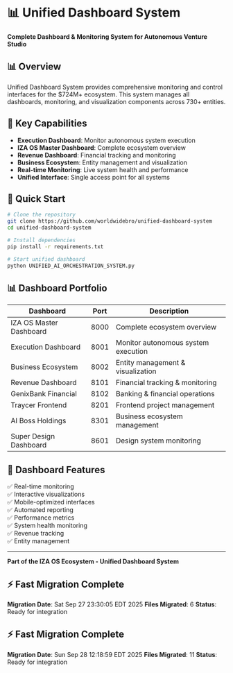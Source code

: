 # 📊 Unified Dashboard System

**Complete Dashboard & Monitoring System for Autonomous Venture Studio**

## 📊 Overview

Unified Dashboard System provides comprehensive monitoring and control interfaces for the $724M+ ecosystem. This system manages all dashboards, monitoring, and visualization components across 730+ entities.

## 🎯 Key Capabilities

- **Execution Dashboard**: Monitor autonomous system execution
- **IZA OS Master Dashboard**: Complete ecosystem overview
- **Revenue Dashboard**: Financial tracking and monitoring
- **Business Ecosystem**: Entity management and visualization
- **Real-time Monitoring**: Live system health and performance
- **Unified Interface**: Single access point for all systems

## 🚀 Quick Start

```bash
# Clone the repository
git clone https://github.com/worldwidebro/unified-dashboard-system
cd unified-dashboard-system

# Install dependencies
pip install -r requirements.txt

# Start unified dashboard
python UNIFIED_AI_ORCHESTRATION_SYSTEM.py
```

## 📊 Dashboard Portfolio

| Dashboard | Port | Description |
|-----------|------|-------------|
| IZA OS Master Dashboard | 8000 | Complete ecosystem overview |
| Execution Dashboard | 8001 | Monitor autonomous system execution |
| Business Ecosystem | 8002 | Entity management & visualization |
| Revenue Dashboard | 8101 | Financial tracking & monitoring |
| GenixBank Financial | 8102 | Banking & financial operations |
| Traycer Frontend | 8201 | Frontend project management |
| AI Boss Holdings | 8301 | Business ecosystem management |
| Super Design Dashboard | 8601 | Design system monitoring |

## 🎯 Dashboard Features

✅ Real-time monitoring  
✅ Interactive visualizations  
✅ Mobile-optimized interfaces  
✅ Automated reporting  
✅ Performance metrics  
✅ System health monitoring  
✅ Revenue tracking  
✅ Entity management  

---

**Part of the IZA OS Ecosystem - Unified Dashboard System**

## ⚡ Fast Migration Complete

**Migration Date**: Sat Sep 27 23:30:05 EDT 2025
**Files Migrated**:        6
**Status**: Ready for integration


## ⚡ Fast Migration Complete

**Migration Date**: Sun Sep 28 12:18:59 EDT 2025
**Files Migrated**:       11
**Status**: Ready for integration

